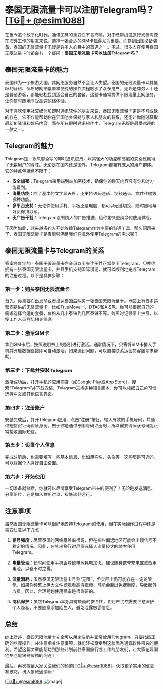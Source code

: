 # 泰国无限流量卡可以注册Telegram吗？[[TG💪+ @esim1088](https://t.me/s/esim1088)]

在当今这个数字化时代，通讯工具的重要性不言而喻。对于经常出国旅行或者需要在海外工作的朋友来说，选择一张合适的SIM卡显得尤为重要。而提到出国必备装备，泰国的无限流量卡无疑是许多人心目中的首选之一。不过，很多人在使用泰国无限流量卡时都会有一个疑问：**泰国无限流量卡可以注册Telegram吗？**

## 泰国无限流量卡的魅力

泰国作为一个旅游大国，其网络服务自然不会让人失望。泰国的无限流量卡以其低廉的价格、优质的网络覆盖和便捷的操作流程吸引了众多用户。无论是商务人士还是普通游客，都能轻松找到适合自己的套餐。这些卡通常提供不限流量上网服务，让你随时随地享受高速网络体验。

对于喜欢使用社交媒体和即时通讯软件的朋友来说，泰国无限流量卡更是不可或缺的存在。它不仅能帮助你在异国他乡保持与家人和朋友的联系，还能让你随时获取最新的资讯和娱乐内容。而在所有即时通讯软件中，Telegram无疑是最受欢迎的一款之一。

## Telegram的魅力

Telegram是一款风靡全球的即时通讯应用，以其强大的功能和高度的安全性赢得了无数用户的青睐。无论是在国内还是国外，Telegram都拥有庞大的用户群体。它的特点包括但不限于：

- **安全加密**：Telegram采用端到端加密技术，确保你的聊天内容只有你和对方能看到。
- **海量功能**：除了基本的文字聊天外，还支持语音通话、视频通话、文件传输等多种功能。
- **多平台支持**：无论你使用手机、平板还是电脑，都可以无缝切换，随时随地与好友保持联系。
- **无广告干扰**：Telegram没有烦人的广告推送，给你带来更纯净的使用体验。

正因为如此，越来越多的人开始依赖Telegram作为主要的沟通工具。那么问题来了，泰国无限流量卡是否能够满足我们在海外使用Telegram的需求呢？

## 泰国无限流量卡与Telegram的关系

答案是肯定的！泰国无限流量卡完全可以用来注册并正常使用Telegram。只要你拥有一张泰国无限流量卡，并且手机支持国际漫游，就可以顺利地完成Telegram的注册过程。以下是具体步骤：

### 第一步：购买泰国无限流量卡

首先，你需要在出发前或者抵达泰国后购买一张泰国无限流量卡。市面上有很多运营商提供的无限流量卡，比如TrueMove H、DTAC和AIS等。你可以根据自己的需求选择合适的套餐，价格从几十泰铢到几百泰铢不等。购买时记得带上护照，以便工作人员登记相关信息。

### 第二步：激活SIM卡

拿到SIM卡后，按照说明书上的指引进行激活。通常情况下，只需将SIM卡插入手机并开启数据连接即可自动激活。如果遇到问题，可以直接联系运营商客服寻求帮助。

### 第三步：下载并安装Telegram

激活成功后，打开手机的应用商店（如Google Play或App Store），搜索“Telegram”并下载安装。Telegram支持多种语言版本，你可以根据自己的习惯选择中文或其他语言界面。

### 第四步：注册账户

安装完成后，打开Telegram应用，点击“注册”按钮。输入有效的手机号码，并通过短信验证码验证身份。由于你是通过泰国号码注册的，所以需要确保该号码能正常接收国际短信。

### 第五步：设置个人信息

完成注册后，你需要填写一些基本信息，比如用户名、头像等。这些都是可选的，可以根据个人喜好自由设置。

### 第六步：开始使用

一切准备就绪后，你就可以尽情享受Telegram带来的便利了！无论是发送消息、分享照片，还是加入群组讨论，都能流畅运行。

## 注意事项

虽然泰国无限流量卡可以很好地支持Telegram的使用，但在实际操作过程中还是需要注意以下几点：

1. **信号强度**：尽管泰国的网络覆盖率很高，但在某些偏远地区可能会出现信号不稳定的情况。因此，在外出旅行时尽量选择人流量较大的地方使用Telegram。
   
2. **电量管理**：长时间使用手机会导致电池耗电加快。建议随身携带充电宝或备用电池，以备不时之需。

3. **流量消耗**：虽然泰国无限流量卡号称“无限”，但实际上仍可能存在一定的限制。如果你频繁上传大文件或观看高清视频，可能会超出免费额度，导致额外收费。因此，合理规划使用频率是很重要的。

4. **隐私保护**：虽然Telegram本身具有较高的安全性，但用户仍然需要注意保护个人隐私。不要随意添加陌生人，避免泄露敏感信息。

## 总结

综上所述，泰国无限流量卡完全可以用来注册并正常使用Telegram。只要按照正确的步骤操作，并注意相关注意事项，就能轻松享受到这款优秀通讯软件带来的便利。希望这篇文章能帮助到那些计划前往泰国旅行或工作的朋友们，让大家在异国他乡也能保持顺畅的沟通！

最后，再次提醒大家关注我们的频道[[TG💪+ @esim1088](https://t.me/s/esim1088)]，获取更多实用的信息和技巧。祝大家旅途愉快！

[[TG💪+ @esim1088](https://t.me/s/esim1088) ![Image](https://i.postimg.cc/4NQfJmqS/Snipaste-2025-05-13-00-14-12.png)]